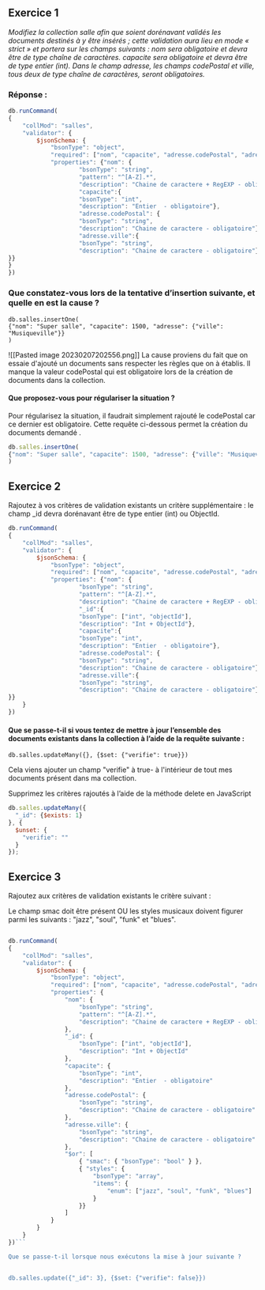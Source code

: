 ## Exercice 1 

*Modifiez la collection salle afin que soient dorénavant validés les documents destinés à y être insérés ; cette validation aura lieu en mode « strict » et portera sur les champs suivants :*
*nom sera obligatoire et devra être de type chaîne de caractères.
capacite sera obligatoire et devra être de type entier (int).*
*Dans le champ adresse, les champs codePostal et ville, tous deux de type chaîne de caractères, seront obligatoires.*

 ### Réponse : 

```Javascript 
db.runCommand(
{
	"collMod": "salles",
	"validator": {
		$jsonSchema: {
			"bsonType": "object",
			"required": ["nom", "capacite", "adresse.codePostal", "adresse.ville"],
			"properties": {"nom": {
                    "bsonType": "string",
                    "pattern": "^[A-Z].*",
                    "description": "Chaine de caractere + RegEXP - obligatoire"},
                    "capacite":{
                    "bsonType": "int",
                    "description": "Entier  - obligatoire"},
                    "adresse.codePostal": {
                    "bsonType": "string",
                    "description": "Chaine de caractere - obligatoire"},
                    "adresse.ville":{
                    "bsonType": "string",
                    "description": "Chaine de caractere - obligatoire"},
}}
}
})
```

### Que constatez-vous lors de la tentative d’insertion suivante, et quelle en est la cause ?

```
db.salles.insertOne( 
{"nom": "Super salle", "capacite": 1500, "adresse": {"ville": "Musiqueville"}} 
) 
```
![[Pasted image 20230207202556.png]]
La cause proviens du fait que on essaie d'ajouté un documents sans respecter les règles que on à établis. Il manque la valeur codePostal qui est obligatoire lors de la création de documents dans la collection.

#### Que proposez-vous pour régulariser la situation ?

Pour régularisez la situation, il faudrait simplement rajouté le codePostal car ce dernier est obligatoire.
Cette requête ci-dessous permet la création du documents demandé . 

```Javascript 
db.salles.insertOne( 
{"nom": "Super salle", "capacite": 1500, "adresse": {"ville": "Musiqueville", "codePostal": '38110'}} 
) 
```

## Exercice 2

Rajoutez à vos critères de validation existants un critère supplémentaire : le champ _id devra dorénavant être de type entier (int) ou ObjectId.

```Javascript
db.runCommand(
{
	"collMod": "salles",
	"validator": {
		$jsonSchema: {
			"bsonType": "object",
			"required": ["nom", "capacite", "adresse.codePostal", "adresse.ville"],
			"properties": {"nom": {
                    "bsonType": "string",
                    "pattern": "^[A-Z].*",
                    "description": "Chaine de caractere + RegEXP - obligatoire"},
                    "_id":{
                    "bsonType": ["int", "objectId"],
                    "description": "Int + ObjectId"},
                    "capacite":{
                    "bsonType": "int",
                    "description": "Entier  - obligatoire"},
                    "adresse.codePostal": {
                    "bsonType": "string",
                    "description": "Chaine de caractere - obligatoire"},
                    "adresse.ville":{
                    "bsonType": "string",
                    "description": "Chaine de caractere - obligatoire"},
}}
	}
})
```

#### Que se passe-t-il si vous tentez de mettre à jour l’ensemble des documents existants dans la collection à l’aide de la requête suivante :

```
db.salles.updateMany({}, {$set: {"verifie": true}}) 
```

Cela viens ajouter un champ "verifie" à true- à l'intérieur de tout mes documents présent dans ma collection. 

Supprimez les critères rajoutés à l’aide de la méthode delete en JavaScript

```Javascript 
db.salles.updateMany({
  "_id": {$exists: 1}
}, {
  $unset: {
    "verifie": ""
  }
});
```

## Exercice 3

Rajoutez aux critères de validation existants le critère suivant :

Le champ smac doit être présent OU les styles musicaux doivent figurer parmi les suivants : "jazz", "soul", "funk" et "blues".

```Javascript 

db.runCommand(
{
	"collMod": "salles",
	"validator": {
		$jsonSchema: {
			"bsonType": "object",
			"required": ["nom", "capacite", "adresse.codePostal", "adresse.ville"],
			"properties": {
				"nom": {
					"bsonType": "string",
					"pattern": "^[A-Z].*",
					"description": "Chaine de caractere + RegEXP - obligatoire"
				},
				"_id": {
					"bsonType": ["int", "objectId"],
					"description": "Int + ObjectId"
				},
				"capacite": {
					"bsonType": "int",
					"description": "Entier  - obligatoire"
				},
				"adresse.codePostal": {
					"bsonType": "string",
					"description": "Chaine de caractere - obligatoire"
				},
				"adresse.ville": {
					"bsonType": "string",
					"description": "Chaine de caractere - obligatoire"
				},
				"$or": [
					{ "smac": { "bsonType": "bool" } },
					{ "styles": { 
						"bsonType": "array",
						"items": {
							"enum": ["jazz", "soul", "funk", "blues"] 
						}
					}}
				]
			}
		}
	}
})```

Que se passe-t-il lorsque nous exécutons la mise à jour suivante ?


db.salles.update({"_id": 3}, {$set: {"verifie": false}}) 
